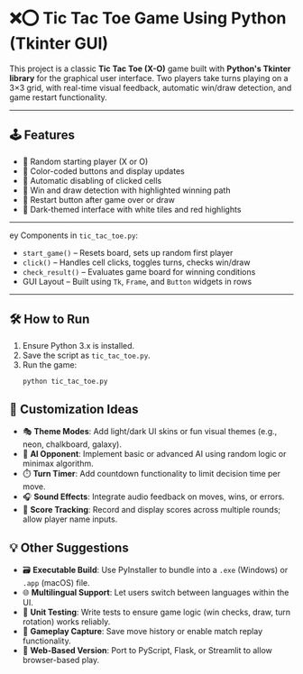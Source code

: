 # ❌⭕ Tic Tac Toe Game Using Python (Tkinter GUI)

This project is a classic **Tic Tac Toe (X-O)** game built with **Python's Tkinter library** for the graphical user interface. Two players take turns playing on a 3×3 grid, with real-time visual feedback, automatic win/draw detection, and game restart functionality.

---

## 🕹️ Features

- 🔁 Random starting player (X or O)
- 🎨 Color-coded buttons and display updates
- 🚫 Automatic disabling of clicked cells
- 🧠 Win and draw detection with highlighted winning path
- 🔄 Restart button after game over or draw
- 🖤 Dark-themed interface with white tiles and red highlights

---

ey Components in `tic_tac_toe.py`:
- `start_game()` – Resets board, sets up random first player
- `click()` – Handles cell clicks, toggles turns, checks win/draw
- `check_result()` – Evaluates game board for winning conditions
- GUI Layout – Built using `Tk`, `Frame`, and `Button` widgets in rows

---

## 🛠 How to Run

1. Ensure Python 3.x is installed.
2. Save the script as `tic_tac_toe.py`.
3. Run the game:
   ```bash
   python tic_tac_toe.py

## 🎨 Customization Ideas

- 🎭 **Theme Modes**: Add light/dark UI skins or fun visual themes (e.g., neon, chalkboard, galaxy).
- 🧠 **AI Opponent**: Implement basic or advanced AI using random logic or minimax algorithm.
- ⏱️ **Turn Timer**: Add countdown functionality to limit decision time per move.
- 🎧 **Sound Effects**: Integrate audio feedback on moves, wins, or errors.
- 🔢 **Score Tracking**: Record and display scores across multiple rounds; allow player name inputs.

## 💡 Other Suggestions

- 🗃️ **Executable Build**: Use PyInstaller to bundle into a `.exe` (Windows) or `.app` (macOS) file.
- 🌐 **Multilingual Support**: Let users switch between languages within the UI.
- 🧪 **Unit Testing**: Write tests to ensure game logic (win checks, draw, turn rotation) works reliably.
- 📸 **Gameplay Capture**: Save move history or enable match replay functionality.
- 🚀 **Web-Based Version**: Port to PyScript, Flask, or Streamlit to allow browser-based play.
